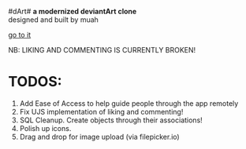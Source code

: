 #dArt#
**a modernized deviantArt clone**  
designed and built by muah

[go to it](http://serene-bastion-5104.herokuapp.com/)

NB: LIKING AND COMMENTING IS CURRENTLY BROKEN!

TODOS:
===

1. Add Ease of Access to help guide people through the app remotely
2. Fix UJS implementation of liking and commenting!
3. SQL Cleanup. Create objects through their associations!
4. Polish up icons.
5. Drag and drop for image upload (via filepicker.io)
